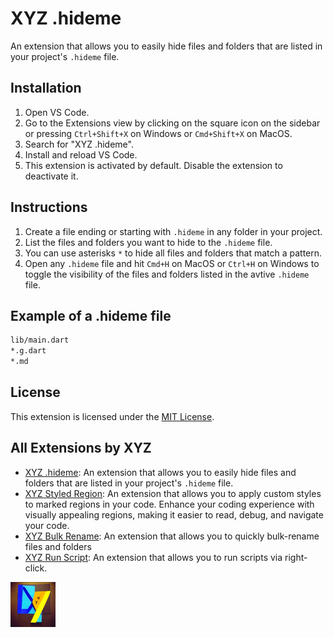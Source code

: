 # XYZ .hideme

An extension that allows you to easily hide files and folders that are listed in your project's `.hideme` file.

## Installation

1. Open VS Code.
2. Go to the Extensions view by clicking on the square icon on the sidebar or pressing `Ctrl+Shift+X` on Windows or `Cmd+Shift+X` on MacOS.
3. Search for "XYZ .hideme".
4. Install and reload VS Code.
5. This extension is activated by default. Disable the extension to deactivate it.

## Instructions

1. Create a file ending or starting with `.hideme` in any folder in your project.
2. List the files and folders you want to hide to the `.hideme` file.
3. You can use asterisks `*` to hide all files and folders that match a pattern.
4. Open any `.hideme` file and hit `Cmd+H` on MacOS or `Ctrl+H` on Windows to toggle the visibility of the files and folders listed in the avtive `.hideme` file.

## Example of a .hideme file

```txt
lib/main.dart
*.g.dart
*.md
```

## License

This extension is licensed under the [MIT License](LICENSE).

## All Extensions by XYZ

- [XYZ .hideme](https://marketplace.visualstudio.com/items?itemName=robmllze.xyz-hideme): An extension that allows you to easily hide files and folders that are listed in your project's `.hideme` file.
- [XYZ Styled Region](https://marketplace.visualstudio.com/items?itemName=robmllze.xyz-styled-region): An extension that allows you to apply custom styles to marked regions in your code. Enhance your coding experience with visually appealing regions, making it easier to read, debug, and navigate your code.
- [XYZ Bulk Rename](https://marketplace.visualstudio.com/items?itemName=robmllze.xyz-bulk-rename): An extension that allows you to quickly bulk-rename files and folders
- [XYZ Run Script](https://marketplace.visualstudio.com/items?itemName=robmllze.xyz-run-script): An extension that allows you to run scripts via right-click.

<img src="xyz_icon.png" alt="Alt text" width="72px" height="72px"/>